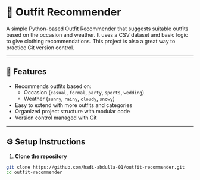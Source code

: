 # 👗 Outfit Recommender

A simple Python-based Outfit Recommender that suggests suitable outfits based on the occasion and weather. It uses a CSV dataset and basic logic to give clothing recommendations. This project is also a great way to practice Git version control.

---

## 📌 Features

- Recommends outfits based on:
  - Occasion (`casual`, `formal`, `party`, `sports`, `wedding`)
  - Weather (`sunny`, `rainy`, `cloudy`, `snowy`)
- Easy to extend with more outfits and categories
- Organized project structure with modular code
- Version control managed with Git

---


## ⚙️ Setup Instructions

1. **Clone the repository**

```bash
git clone https://github.com/hadi-abdulla-01/outfit-recommender.git
cd outfit-recommender
